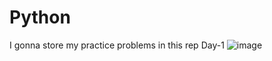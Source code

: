 # Python
I gonna store my practice problems in this rep
Day-1
![image](https://github.com/santhosh268/Python/assets/56267491/009be7ad-02dc-49ca-987a-0f95a10a0a6a)

